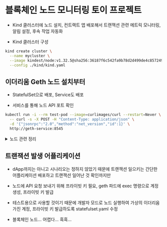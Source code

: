 # 블록체인 노드 모니터링 토이 프로젝트

- Kind 클러스터에 노드 설치, 컨트랙트 앱 배포해서 트랜잭션 관련 메트릭 모니터링, 알림 설정, 후속 작업 자동화

- Kind 클러스터 구성

```bash
kind create cluster \
  --name mycluster \
  --image kindest/node:v1.32.5@sha256:36187f6c542fa9b78d2d499de4c857249c5a0ac8cc2241bef2ccd92729a7a259 \
  --config ./kind/kind.yaml

```

## 이더리움 Geth 노드 설치부터

- StatefulSet으로 배포, Service도 배포

- 서비스를 통해 노드 API 포트 확인

```bash
kubectl run -i --rm test-pod --image=curlimages/curl --restart=Never \
  -- curl -s -X POST -H "Content-Type: application/json" \
  -d '{"jsonrpc":"2.0","method":"net_version","id":1}' \
  http://geth-service:8545
```

<details>
<summary>노드 관련 정리</summary>

1. Geth 노드 역할

- 블록체인 네트워크의 핵심 구성요소

  - 블록 생성, 트랜잭션 처리, 스마트 컨트랙트 실행

  - 데이터 동기화 및 검증

- 쿠버네티스 환경에서 컨테이너로 실행

  - 고가용성, 확장성, 모니터링 용이

2. Geth 노드 설정

- 이미지: ethereum/client-go:stable (공식, 신뢰성, 최신 기능)

- 주요 실행 옵션

  - --syncmode=snap : 빠른 동기화(스냅싱크)

  - --http : RPC 서버 활성화

  - --http.addr=0.0.0.0 : 모든 IP 허용

  - --http.port=8545 : RPC 포트

  - --http.api=eth,net,web3,debug : API 모듈

  - --metrics : 모니터링 활성화

  - --metrics.addr=0.0.0.0 : 메트릭 수신 주소

  - --networkid=1337 : 개인 테스트넷 ID

3. API 모듈 설명

- eth : 블록체인 핵심 기능 (트랜잭션, 잔액 등)

- net : 네트워크 관리 (피어, 네트워크 ID 등)

- web3 : 웹3 유틸리티 (버전 확인 등)

- debug : 고급 진단 (트랜잭션 트레이스 등)

4. 네트워크 ID 1337 선택 이유

- 개인 네트워크 표준 ID

- 충돌 방지 (메인넷 ID: 1, 테스트넷: 3~5)

- 개발 환경에서 널리 사용

5. 노드 연결 및 동기화

- 자동 피어 디스커버리 : P2P 포트(30303/UDP) 개방 시 외부 노드와 자동 연결

- 수동 연결 :

```bash
kubectl exec geth-node-0 -- geth attach --exec "admin.addPeer('enode://...@ip:30303')"
```

- 동기화 강제 시작 :

```bash
kubectl exec geth-node-0 -- geth attach --exec "admin.startSync()"
```

- 클라우드 환경에서 외부 노출 시

  - P2P 포트(30303/UDP) 개방하면 외부 노드와 자동 동기화

  - 로컬 테스트 환경에서는 외부 노출 필요 없음

6. 포트 개방 및 연결 상태 확인

- RPC 포트(8545/TCP) : dApp, 백엔드, 모니터링 도구 접근용

- P2P 포트(30303/UDP) : 노드 간 동기화용

7. 로그 분석

- 정상 로그 예시

```text
INFO [06-30|17:30:45] Starting peer-to-peer node
INFO [06-30|17:31:20] Block synchronisation started
INFO [06-30|17:35:22] Imported new chain segment
INFO [06-30|17:35:30] HTTP server started endpoint=0.0.0.0:8545
```

- 핵심 로그 패턴

  - Imported new chain segment: 새 블록 동기화 성공

  - HTTP server started: RPC API 서비스 활성화

  - Block synchronisation started: 동기화 진행 중

  - Successfully sealed new block: 새 블록 생성 완료

</details>

## 트랜잭션 발생 어플리케이션

- dApp까지는 아니고 시나리오는 정하지 않았기 때문에 트랜잭션 일으키는 간단한 어플리케이션 배포하고 트랜잭션 일어난 것 확인까지만

- 노드에 API 요청 보내기 위해 프라이빗 키 필요, geth 파드에 exec 명령으로 계정 생성, 프라이빗 키 발급

- 테스트용으로 사용할 것이기 때문에 개발자 모드로 노드 실행하여 가상의 이더리움 가진 계정, 프라이빗 키 발급하도록 statefulset.yaml 수정

- 블록체인 노드... 어렵다... 흑흑...
